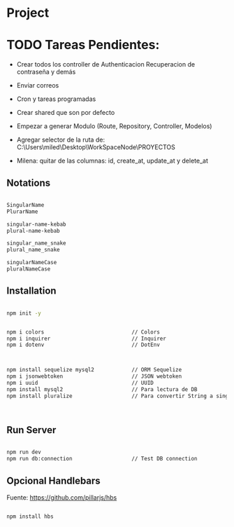 # Project

# TODO Tareas Pendientes:

- Crear todos los controller de Authenticacion Recuperacion de contraseña y demás
- Enviar correos
- Cron y tareas programadas
- Crear shared que son por defecto

- Empezar a generar Modulo (Route, Repository, Controller, Modelos)
- Agregar selector de la ruta de: C:\Users\miled\Desktop\WorkSpaceNode\PROYECTOS
- Milena: quitar de las columnas: id, create_at, update_at y delete_at




## Notations

```sh

SingularName 
PlurarName

singular-name-kebab
plural-name-kebab

singular_name_snake
plural_name_snake

singularNameCase
pluralNameCase


```




## Installation

```sh

npm init -y


npm i colors                            // Colors
npm i inquirer                          // Inquirer
npm i dotenv                            // DotEnv



npm install sequelize mysql2            // ORM Sequelize
npm i jsonwebtoken                      // JSON webtoken
npm i uuid                              // UUID
npm install mysql2                      // Para lectura de DB
npm install pluralize                   // Para convertir String a singular




```

## Run Server

```sh

npm run dev
npm run db:connection                   // Test DB connection

```

## Opcional Handlebars

Fuente: https://github.com/pillarjs/hbs

```sh

npm install hbs

```
